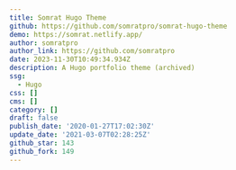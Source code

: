 ```yaml
---
title: Somrat Hugo Theme
github: https://github.com/somratpro/somrat-hugo-theme
demo: https://somrat.netlify.app/
author: somratpro
author_link: https://github.com/somratpro
date: 2023-11-30T10:49:34.934Z
description: A Hugo portfolio theme (archived)
ssg:
  - Hugo
css: []
cms: []
category: []
draft: false
publish_date: '2020-01-27T17:02:30Z'
update_date: '2021-03-07T02:28:25Z'
github_star: 143
github_fork: 149
---
```

